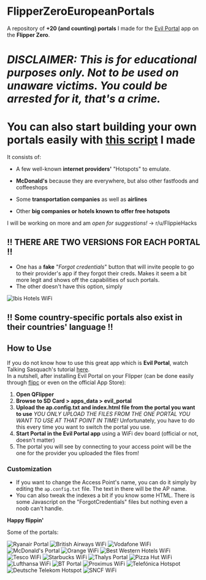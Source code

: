 # FlipperZeroEuropeanPortals
A repository of **+20 (and counting) portals** I made for the [Evil Portal](https://github.com/bigbrodude6119/flipper-zero-evil-portal) app on the **Flipper Zero**. 

# _DISCLAIMER: This is for educational purposes only. Not to be used on unaware victims. You could be arrested for it, that's a crime._
# You can also start building your own portals easily with [this script](https://github.com/FlippieHacks/EvilPortalGenerator) I made

It consists of: 
- A few well-known **internet providers'** "Hotspots" to emulate. 

- **McDonald's** because they are everywhere, but also other fastfoods and coffeeshops

- Some **transportation companies** as well as **airlines**

- Other **big companies or hotels known to offer free hotspots**

I will be working on more and am *open for suggestions!* -> r/u/FlippieHacks


## **!! THERE ARE TWO VERSIONS FOR EACH PORTAL !!**
- One has a **fake** "*Forgot credentials*" button that will invite people to go to their provider's app if they forgot their creds. Makes it seem a bit more legit and shows off the capabilities of such portals.
- The other doesn't have this option, simply
  
![Ibis Hotels WiFi](https://zupimages.net/up/23/31/mu13.png)

## **!! Some country-specific portals also exist in their countries' language !!**


## How to Use
If you do not know how to use this great app which is **Evil Portal**, watch Talking Sasquach's tutorial [here](https://youtu.be/zfd7wADSkD4).  
In a nutshell, after installing Evil Portal on your Flipper (can be done easily through [flipc](https://flipc.org) or even on the official App Store):

1. **Open QFlipper**
2. **Browse to SD Card > apps_data > evil_portal**
3. **Upload the ap.config.txt and index.html file from the portal you want to use** _YOU ONLY UPLOAD THE FILES FROM THE ONE PORTAL YOU WANT TO USE AT THAT POINT IN TIME!_ Unfortunately, you have to do this every time you want to switch the portal you use.
4. **Start Portal in the Evil Portal app** using a WiFi dev board (official or not, doesn't matter)
5. The portal you will see by connecting to your access point will be the one for the provider you uploaded the files from!

### Customization
- If you want to change the Access Point's name, you can do it simply by editing the `ap.config.txt` file. The text in there will be the AP name.
- You can also tweak the indexes a bit if you know some HTML. There is some Javascript on the "ForgotCredentials" files but nothing even a noob can't handle.

**Happy flippin'**

Some of the portals:

![Ryanair Portal](https://zupimages.net/up/23/31/2vxa.png)
![British Airways WiFi](https://zupimages.net/up/23/31/8jkp.png)
![Vodafone WiFi](https://zupimages.net/up/23/31/cgp5.png)
![McDonald's Portal](https://zupimages.net/up/23/31/ccjy.png)
![Orange WiFi](https://zupimages.net/up/23/31/9jfm.png)
![Best Western Hotels WiFi](https://zupimages.net/up/23/31/x35v.png)
![Tesco WiFi](https://zupimages.net/up/23/31/8rde.png)
![Starbucks WiFi](https://zupimages.net/up/23/31/lpld.png)
![Thalys Portal](https://zupimages.net/up/23/31/9mvw.png)
![Pizza Hut WiFi](https://zupimages.net/up/23/31/umd0.png)
![Lufthansa WiFi](https://zupimages.net/up/23/31/swhn.png)
![BT Portal](https://zupimages.net/up/23/31/fitm.png)
![Proximus WiFi](https://zupimages.net/up/23/31/w718.png)
![Telefónica Hotspot](https://zupimages.net/up/23/31/glcp.png)
![Deutsche Telekom Hotspot](https://zupimages.net/up/23/31/bqj9.png)
![SNCF WiFi](https://zupimages.net/up/23/31/wy1r.png)
